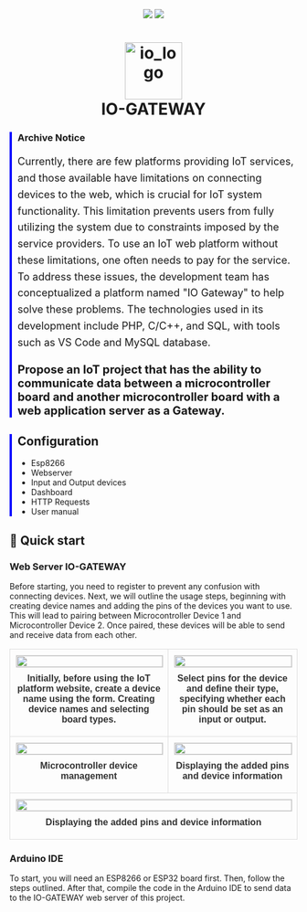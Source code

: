 <p align="center">
  <img src="https://img.shields.io/badge/PHP-v7.4-777BB4"/>
  <img src="https://img.shields.io/badge/Arduino_IDE-v1.8.13-00979D"/>
</p>
<h1 align="center">
  <img src="https://github.com/user-attachments/assets/cb8a947b-8ce8-40bd-9827-9ee32c7c0fda" alt="io_logo" width="100"/>  
  <br>IO-GATEWAY
</h1>
<div style="border-left: 4px solid blue; padding-left: 10px; margin-bottom: 20px;">
  <h3>Archive Notice</h3>
  <p style="font-size: 18px; line-height: 1.6;">
    Currently, there are few platforms providing IoT services, and those available have limitations on connecting devices to the web, which is crucial for IoT system functionality. This limitation prevents users from fully utilizing the system due to constraints imposed by the service providers. To use an IoT web platform without these limitations, one often needs to pay for the service. To address these issues, the development team has conceptualized a platform named "IO Gateway" to help solve these problems. The technologies used in its development include PHP, C/C++, and SQL, with tools such as VS Code and MySQL database.
  </p>
  <p style="font-size: 20px; font-weight: bold;">
    Propose an IoT project that has the ability to communicate data between a microcontroller board and another microcontroller board with a web application server as a Gateway.
  </p>
</div>
<div style="border-left: 4px solid blue; padding-left: 10px; margin-top: 20px;">
  <h2>Configuration</h2>
  <ul>
    <li>Esp8266</li>
    <li>Webserver</li>
    <li>Input and Output devices</li>
    <li>Dashboard</li>
    <li>HTTP Requests</li>
    <li>User manual</li>
  </ul>
</div>
<h2>🚀 Quick start</h2>
<h3>Web Server IO-GATEWAY</h3>
<p>Before starting, you need to register to prevent any confusion with connecting devices. Next, we will outline the usage steps, beginning with creating device names and adding the pins of the devices you want to use. This will lead to pairing between Microcontroller Device 1 and Microcontroller Device 2. Once paired, these devices will be able to send and receive data from each other.</p>
<ul>
  <!-- List items go here -->
</ul>
<table style="width: 100%; border-collapse: collapse; font-family: Arial, sans-serif; color: #333;">
  <tr>
    <td style="text-align: center; vertical-align: middle; padding: 10px; border: 1px solid #ddd;">
      <img src="https://github.com/user-attachments/assets/cba7e9e6-635e-4146-ac4d-7694ddd668db" style="width: 100%; max-width: 500px; height: auto; border: 1px solid #ddd;"/>
      <p style="margin: 10px 0; font-size: 16px; font-weight: bold;">Initially, before using the IoT platform website, create a device name using the form. Creating device names and selecting board types.</p>
    </td>
    <td style="text-align: center; vertical-align: middle; padding: 10px; border: 1px solid #ddd;">
      <img src="https://github.com/user-attachments/assets/ac3f573f-2580-46e7-b532-578b5c39e147" style="width: 100%; max-width: 500px; height: auto; border: 1px solid #ddd;"/>
      <p style="margin: 10px 0; font-size: 16px; font-weight: bold;">Select pins for the device and define their type, specifying whether each pin should be set as an input or output.</p>
    </td>
  </tr>
  <tr>
    <td style="text-align: center; vertical-align: middle; padding: 10px; border: 1px solid #ddd;">
      <img src="https://github.com/user-attachments/assets/bd98f143-a5ce-4b29-96ac-19969bd03321" style="width: 100%; max-width: 500px; height: auto; border: 1px solid #ddd;"/>
      <p style="margin: 10px 0; font-size: 16px; font-weight: bold;">Microcontroller device management</p>
    </td>
    <td style="text-align: center; vertical-align: middle; padding: 10px; border: 1px solid #ddd;">
      <img src="https://github.com/user-attachments/assets/2612b654-e7ab-48fe-9f9b-2afadd00492c" style="width: 100%; max-width: 500px; height: auto; border: 1px solid #ddd;"/>
      <p style="margin: 10px 0; font-size: 16px; font-weight: bold;">Displaying the added pins and device information</p>
    </td>
  </tr>
  <tr>
    <td colspan="2" style="text-align: center; vertical-align: middle; padding: 10px; border: 1px solid #ddd;">
      <img src="https://github.com/user-attachments/assets/53a3e36f-f6b1-488d-8140-169165ad3f85" style="width: 100%; max-width: 1000px; height: auto; border: 1px solid #ddd;"/>
      <p style="margin: 10px 0; font-size: 16px; font-weight: bold;">Displaying the added pins and device information</p>
    </td>
  </tr>
</table>


<h3>Arduino IDE</h3>
<p>To start, you will need an ESP8266 or ESP32 board first. Then, follow the steps outlined. After that, compile the code in the Arduino IDE to send data to the IO-GATEWAY web server of this project.</p>






